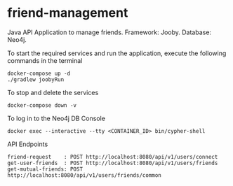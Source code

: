# friend-management
Java API Application to manage friends. 
Framework: Jooby. 
Database: Neo4j.


To start the required services and run the application, execute the following commands in the terminal
```
docker-compose up -d
./gradlew joobyRun
```
To stop and delete the services
```
docker-compose down -v
```
To log in to the Neo4j DB Console
```
docker exec --interactive --tty <CONTAINER_ID> bin/cypher-shell
```

API Endpoints
```
friend-request    : POST http://localhost:8080/api/v1/users/connect
get-user-friends  : POST http://localhost:8080/api/v1/users/friends
get-mutual-friends: POST http://localhost:8080/api/v1/users/friends/common

```